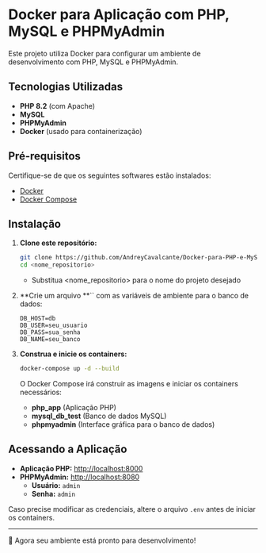 # Docker para Aplicação com PHP, MySQL e PHPMyAdmin

Este projeto utiliza Docker para configurar um ambiente de desenvolvimento com PHP, MySQL e PHPMyAdmin.

## Tecnologias Utilizadas

- **PHP 8.2** (com Apache)
- **MySQL**
- **PHPMyAdmin**
- **Docker** (usado para containerização)

## Pré-requisitos

Certifique-se de que os seguintes softwares estão instalados:

- [Docker](https://docs.docker.com/get-docker/)
- [Docker Compose](https://docs.docker.com/compose/install/)

## Instalação

1. **Clone este repositório:**

   ```sh
   git clone https://github.com/AndreyCavalcante/Docker-para-PHP-e-MySQL.git <nome_repositorio>
   cd <nome_repositorio>
   ```
   - Substitua <nome_repositorio> para o nome do projeto desejado

2. **Crie um arquivo **`` com as variáveis de ambiente para o banco de dados:

   ```env
   DB_HOST=db
   DB_USER=seu_usuario
   DB_PASS=sua_senha
   DB_NAME=seu_banco
   ```

3. **Construa e inicie os containers:**

   ```sh
   docker-compose up -d --build
   ```

   O Docker Compose irá construir as imagens e iniciar os containers necessários:

   - **php\_app** (Aplicação PHP)
   - **mysql\_db\_test** (Banco de dados MySQL)
   - **phpmyadmin** (Interface gráfica para o banco de dados)

## Acessando a Aplicação

- **Aplicação PHP:** [http://localhost:8000](http://localhost:8000)
- **PHPMyAdmin:** [http://localhost:8080](http://localhost:8080)
  - **Usuário:** `admin`
  - **Senha:** `admin`

Caso precise modificar as credenciais, altere o arquivo `.env` antes de iniciar os containers.

---

🚀 Agora seu ambiente está pronto para desenvolvimento!

